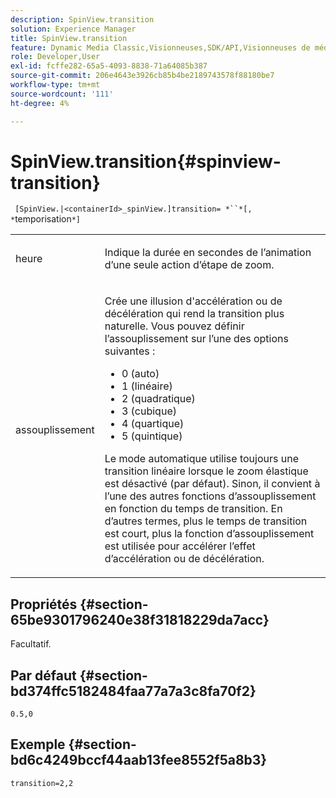 ```yaml
---
description: SpinView.transition
solution: Experience Manager
title: SpinView.transition
feature: Dynamic Media Classic,Visionneuses,SDK/API,Visionneuses de médias mixtes
role: Developer,User
exl-id: fcffe282-65a5-4093-8838-71a64085b387
source-git-commit: 206e4643e3926cb85b4be2189743578f88180be7
workflow-type: tm+mt
source-wordcount: '111'
ht-degree: 4%

---
```


# SpinView.transition{#spinview-transition}

` [SpinView.|<containerId>_spinView.]transition= *``*[, *`temporisation`*]`

<table id="table_5B8094216AE94DC59671E06DB941A366"> 
 <tbody> 
  <tr> 
   <td colname="col1"> <p> <span class="codeph"><span class="varname"> heure</span></span> </p> </td> 
   <td colname="col2"> <p> Indique la durée en secondes de l’animation d’une seule action d’étape de zoom. </p> </td> 
  </tr> 
  <tr> 
   <td colname="col1"> <p> <span class="codeph"><span class="varname"> assouplissement</span></span> </p> </td> 
   <td colname="col2"> <p> Crée une illusion d'accélération ou de décélération qui rend la transition plus naturelle. Vous pouvez définir l’assouplissement sur l’une des options suivantes : </p> <p> 
     <ul id="ul_7B9694978D96449AB986AED1CF7F649D"> 
      <li id="li_904CEC8AD5834139A5585EE70ACE9C80">0 (auto) </li> 
      <li id="li_471D4CD39C10415497B1714B0AD961B9"> 1 (linéaire) </li> 
      <li id="li_7A0F9F1186604E75BAA19626A844236A"> 2 (quadratique) </li> 
      <li id="li_B8D4C40D795642AB835925582B707158"> 3 (cubique) </li> 
      <li id="li_2B9F7324BB89455C89C1CAE1BD5BBB65"> 4 (quartique) </li> 
      <li id="li_B94A553B6E844247BE88ECA0A8CEB811"> 5 (quintique) </li> 
     </ul> </p> <p>Le mode automatique utilise toujours une transition linéaire lorsque le zoom élastique est désactivé (par défaut). Sinon, il convient à l’une des autres fonctions d’assouplissement en fonction du temps de transition. En d’autres termes, plus le temps de transition est court, plus la fonction d’assouplissement est utilisée pour accélérer l’effet d’accélération ou de décélération. </p> </td> 
  </tr> 
 </tbody> 
</table>

## Propriétés {#section-65be9301796240e38f31818229da7acc}

Facultatif.

## Par défaut {#section-bd374ffc5182484faa77a7a3c8fa70f2}

`0.5,0`

## Exemple {#section-bd6c4249bccf44aab13fee8552f5a8b3}

`transition=2,2`
